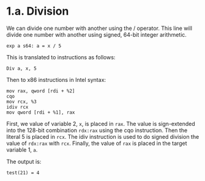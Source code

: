 # 1.a. Division

We can divide one number with another using the / operator. This line will divide one number with another using signed, 64-bit integer arithmetic.

```
exp a s64: a = x / 5
```

This is translated to instructions as follows:

```
Div a, x, 5
```

Then to x86 instructions in Intel syntax:

```
mov rax, qword [rdi + %2]
cqo
mov rcx, %3
idiv rcx
mov qword [rdi + %1], rax
```

First, we value of variable 2, `x`, is placed in `rax`. The value is sign-extended into the 128-bit combination `rdx:rax` using the cqo instruction. Then the literal 5 is placed in `rcx`. The idiv instruction is used to do signed division the value of `rdx:rax` with `rcx`. Finally, the value of `rax` is placed in the target variable 1, `a`.

The output is:

```
test(21) = 4
```
